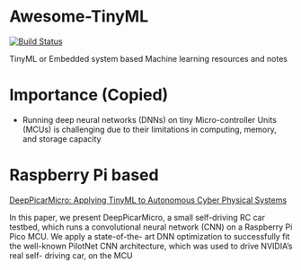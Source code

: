 # Awesome-TinyML

[![Build Status](https://travis-ci.org/joemccann/dillinger.svg?branch=master)](https://travis-ci.org/joemccann/dillinger)

 TinyML or Embedded system based Machine learning resources and notes

# Importance (Copied) 

- Running deep neural networks (DNNs) on tiny Micro-controller Units (MCUs) is challenging due to their limitations in computing, memory, and storage capacity 

# Raspberry Pi based 
[DeepPicarMicro: Applying TinyML to Autonomous
Cyber Physical Systems](https://arxiv.org/pdf/2208.11212.pdf)

In this paper, we present DeepPicarMicro, a small self-driving
RC car testbed, which runs a convolutional neural network
(CNN) on a Raspberry Pi Pico MCU. We apply a state-of-the-
art DNN optimization to successfully fit the well-known PilotNet
CNN architecture, which was used to drive NVIDIA’s real self-
driving car, on the MCU


